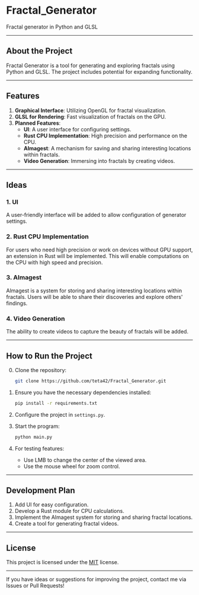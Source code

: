 # Fractal_Generator
Fractal generator in Python and GLSL

---

## About the Project

Fractal Generator is a tool for generating and exploring fractals using Python and GLSL. The project includes potential for expanding functionality.

---

## Features

1. **Graphical Interface**: Utilizing OpenGL for fractal visualization.
2. **GLSL for Rendering**: Fast visualization of fractals on the GPU.
3. **Planned Features**:
   - **UI**: A user interface for configuring settings.
   - **Rust CPU Implementation**: High precision and performance on the CPU.
   - **Almagest**: A mechanism for saving and sharing interesting locations within fractals.
   - **Video Generation**: Immersing into fractals by creating videos.

---

## Ideas

### 1. UI
A user-friendly interface will be added to allow configuration of generator settings.

### 2. Rust CPU Implementation
For users who need high precision or work on devices without GPU support, an extension in Rust will be implemented. This will enable computations on the CPU with high speed and precision.

### 3. Almagest
Almagest is a system for storing and sharing interesting locations within fractals. Users will be able to share their discoveries and explore others' findings.

### 4. Video Generation
The ability to create videos to capture the beauty of fractals will be added.

---

## How to Run the Project

0. Clone the repository:
    ```bash
    git clone https://github.com/teta42/Fractal_Generator.git
    ```

1. Ensure you have the necessary dependencies installed:
   ```bash
   pip install -r requirements.txt
   ```

2. Configure the project in `settings.py`.

3. Start the program:
   ```bash
   python main.py
   ```

4. For testing features:
   - Use LMB to change the center of the viewed area.
   - Use the mouse wheel for zoom control.

---

## Development Plan

1. Add UI for easy configuration.
2. Develop a Rust module for CPU calculations.
3. Implement the Almagest system for storing and sharing fractal locations.
4. Create a tool for generating fractal videos.

---

## License

This project is licensed under the [MIT](LICENSE) license.

---

If you have ideas or suggestions for improving the project, contact me via Issues or Pull Requests!